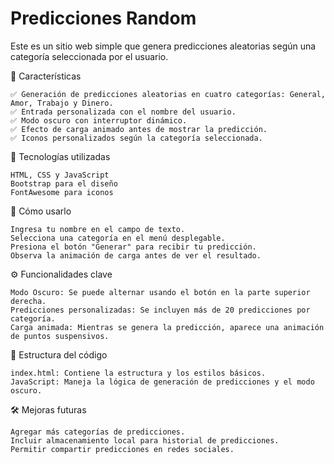 # Predicciones Random

Este es un sitio web simple que genera predicciones aleatorias según una categoría seleccionada por el usuario.

🚀 Características

    ✅ Generación de predicciones aleatorias en cuatro categorías: General, Amor, Trabajo y Dinero.
    ✅ Entrada personalizada con el nombre del usuario.
    ✅ Modo oscuro con interruptor dinámico.
    ✅ Efecto de carga animado antes de mostrar la predicción.
    ✅ Iconos personalizados según la categoría seleccionada.

📌 Tecnologías utilizadas

    HTML, CSS y JavaScript
    Bootstrap para el diseño
    FontAwesome para iconos

🎯 Cómo usarlo

    Ingresa tu nombre en el campo de texto.
    Selecciona una categoría en el menú desplegable.
    Presiona el botón "Generar" para recibir tu predicción.
    Observa la animación de carga antes de ver el resultado.

⚙️ Funcionalidades clave

    Modo Oscuro: Se puede alternar usando el botón en la parte superior derecha.
    Predicciones personalizadas: Se incluyen más de 20 predicciones por categoría.
    Carga animada: Mientras se genera la predicción, aparece una animación de puntos suspensivos.

📂 Estructura del código

    index.html: Contiene la estructura y los estilos básicos.
    JavaScript: Maneja la lógica de generación de predicciones y el modo oscuro.

🛠️ Mejoras futuras

    Agregar más categorías de predicciones.
    Incluir almacenamiento local para historial de predicciones.
    Permitir compartir predicciones en redes sociales.
